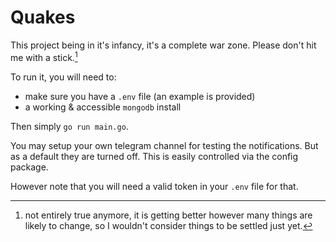 # Quakes

This project being in it's infancy, it's a complete war zone.
Please don't hit me with a stick.[^1]

To run it, you will need to:

- make sure you have a `.env` file (an example is provided)
- a working & accessible `mongodb` install

Then simply `go run main.go`.

You may setup your own telegram channel for testing the notifications. But as a default they are turned off.
This is easily controlled via the config package.

However note that you will need a valid token in your `.env` file for that.

[^1]: not entirely true anymore, it is getting better however many things are likely to change, so I wouldn't consider things to be settled just yet.
